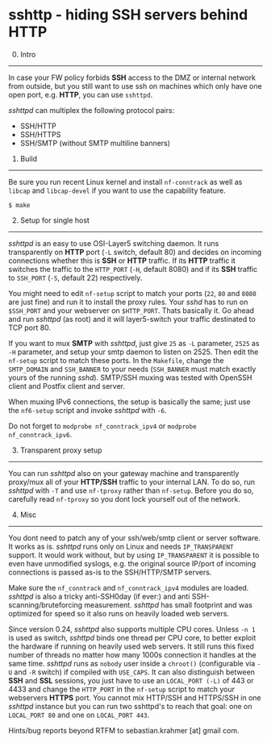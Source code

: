 sshttp - hiding SSH servers behind HTTP
=======================================

0. Intro
--------

In case your FW policy forbids __SSH__ access to the DMZ or internal
network from outside, but you still want to use ssh on machines
which only have one open port, e.g. __HTTP__, you can use `sshttpd`.

_sshttpd_ can multiplex the following protocol pairs:

* SSH/HTTP
* SSH/HTTPS
* SSH/SMTP (without SMTP multiline banners)


1. Build
---------

Be sure you run recent Linux kernel and install `nf-conntrack` as well
as `libcap` and `libcap-devel` if you want to use the capability feature.

    $ make


2. Setup for single host
------------------------

_sshttpd_ is an easy to use OSI-Layer5 switching daemon. It runs
transparently on __HTTP__ port (`-L` switch, default 80) and decides
on incoming connections whether this is __SSH__ or __HTTP__ traffic.
If its __HTTP__ traffic it switches the traffic to the `HTTP_PORT`
(`-H`, default 8080) and if its __SSH__ traffic to `SSH_PORT` (`-S`, default
22) respectively.

You might need to edit `nf-setup` script to match your ports (`22`, `80` and `8080`
are just fine) and run it to install the proxy rules.
Your _sshd_ has to run on `$SSH_PORT` and your webserver on `$HTTP_PORT`.
Thats basically it. Go ahead and run _sshttpd_ (as root) and it will layer5-switch
your traffic destinated to TCP port 80.

If you want to mux __SMTP__ with _sshttpd_, just give `25` as `-L` parameter, `2525`
as `-H` parameter, and setup your smtp daemon to listen on 2525. Then
edit the `nf-setup` script to match these ports. In the `Makefile`, change the
`SMTP_DOMAIN` and `SSH_BANNER` to your needs (`SSH_BANNER` must match exactly
yours of the running _sshd_).
SMTP/SSH muxing was tested with OpenSSH client and Postfix client and server.

When muxing IPv6 connections, the setup is basically the same; just use the `nf6-setup`
script and invoke _sshttpd_ with `-6`.


Do not forget to `modprobe nf_conntrack_ipv4` or `modprobe nf_conntrack_ipv6`.


3. Transparent proxy setup
--------------------------

You can run _sshttpd_ also on your gateway machine and transparently proxy/mux
all of your __HTTP/SSH__ traffic to your internal LAN. To do so, run _sshttpd_ with
`-T` and use `nf-tproxy` rather than `nf-setup`. Before you do so, carefully
read `nf-tproxy` so you dont lock yourself out of the network.


4. Misc
-------

You dont need to patch any of your ssh/web/smtp client or server software. It
works as is. _sshttpd_ runs only on Linux and needs `IP_TRANSPARENT` support.
It would work without, but by using `IP_TRANSPARENT` it is possible to even
have unmodified syslogs, e.g. the original source IP/port of incoming connections
is passed as-is to the SSH/HTTP/SMTP servers.

Make sure the `nf_conntrack` and `nf_conntrack_ipv4` modules are loaded.
_sshttpd_ is also a tricky anti-SSH0day (if ever:) and anti SSH-scanning/bruteforcing
measurement.
_sshttpd_ has small footprint and was optimized for speed so it also runs
on heavily loaded web servers.


Since version 0.24, _sshttpd_ also supports multiple CPU cores. Unless
`-n 1` is used as switch, _sshttpd_ binds one thread per CPU core,
to better exploit the hardware if running on heavily used web servers.
It still runs this fixed number of threads no matter how many 1000s connection
it handles at the same time.
_sshttpd_ runs as `nobody` user inside a `chroot()` (configurable via `-U` and `-R` switch)
if compiled with `USE_CAPS`. It can also distinguish between __SSH__ and __SSL__
sessions, you just have to use an `LOCAL_PORT (-L)` of 443 or 4433 and change
the `HTTP_PORT` in the `nf-setup` script to match your webservers __HTTPS__ port.
You cannot mix HTTP/SSH and HTTPS/SSH in one _sshttpd_ instance but you can
run two sshttpd's to reach that goal: one on `LOCAL_PORT 80` and one on
`LOCAL_PORT 443`.


Hints/bug reports beyond RTFM to sebastian.krahmer [at] gmail com.

